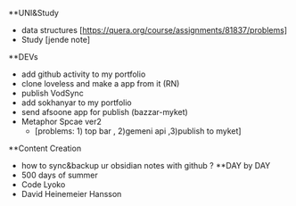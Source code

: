 **UNI&Study
- data structures [https://quera.org/course/assignments/81837/problems]
- Study [jende note]
 
**DEVs
- add github activity to my portfolio 
- clone loveless and make a app from it (RN)
- publish VodSync
- add sokhanyar to my portfolio
- send afsoone app for publish (bazzar-myket)
- Metaphor Spcae ver2 
	- [problems: 1) top bar , 2)gemeni api ,3)publish to myket]
 
**Content Creation
- how to sync&backup ur obsidian notes with github ?
**DAY by DAY
- 500 days of summer
- Code Lyoko
- David Heinemeier Hansson